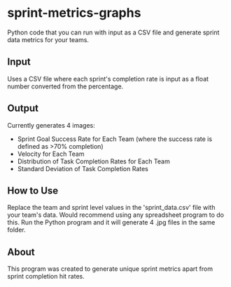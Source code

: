 # sprint-metrics-graphs
Python code that you can run with input as a CSV file and generate sprint data metrics for your teams. 

## Input
Uses a CSV file where each sprint's completion rate is input as a float number converted from the percentage.

## Output
Currently generates 4 images:
- Sprint Goal Success Rate for Each Team (where the success rate is defined as >70% completion)
- Velocity for Each Team
- Distribution of Task Completion Rates for Each Team
- Standard Deviation of Task Completion Rates

## How to Use
Replace the team and sprint level values in the 'sprint_data.csv' file with your team's data. Would recommend using any spreadsheet program to do this.
Run the Python program and it will generate 4 .jpg files in the same folder.


## About
This program was created to generate unique sprint metrics apart from sprint completion hit rates. 
